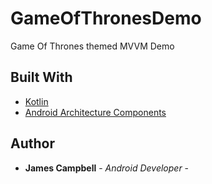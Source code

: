 # GameOfThronesDemo
Game Of Thrones themed MVVM Demo

## Built With
* [Kotlin](https://kotlinlang.org/)
* [Android Architecture Components](https://developer.android.com/topic/libraries/architecture)

## Author
* **James Campbell** - *Android Developer* -
